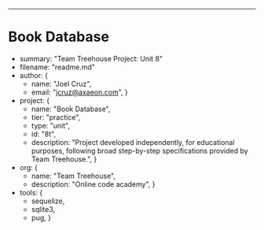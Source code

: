 

----------------------------------------------------------------------------------------------------
# Book Database
- summary: "Team Treehouse Project: Unit 8"
- filename: "readme.md"
- author: {
   - name: "Joel Cruz",
   - email: "jcruz@axaeon.com", }
- project: {
   - name: "Book Database",
   - tier: "practice",
   - type: "unit",
   - id: "8t",
   - description: "Project developed independently, for educational purposes, following broad step-by-step specifications provided by Team Treehouse.", }
- org: {
   - name: "Team Treehouse",
   - description: "Online code academy", }
- tools: {
	- sequelize,
	- sqlite3,
	- pug, }

